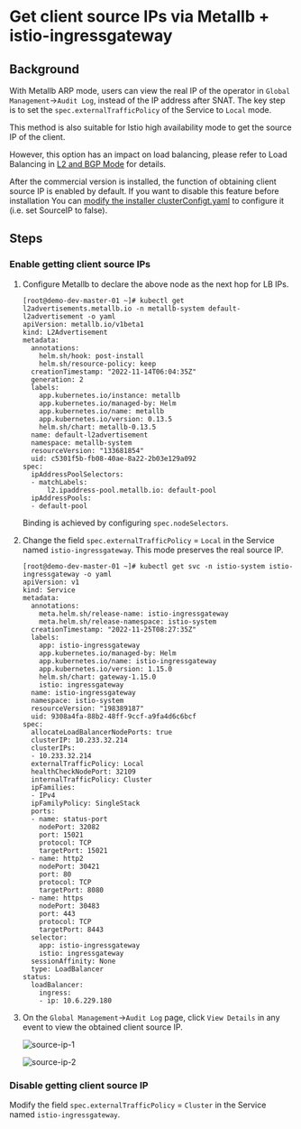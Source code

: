 # Get client source IPs via Metallb + istio-ingressgateway

## Background

With Metallb ARP mode, users can view the real IP of the operator in `Global Management`->`Audit Log`, instead of the IP address after SNAT. The key step is to set the `spec.externalTrafficPolicy` of the Service to `Local` mode.

This method is also suitable for Istio high availability mode to get the source IP of the client.

However, this option has an impact on load balancing, please refer to Load Balancing in [L2 and BGP Mode](l2-bgp.md) for details.

After the commercial version is installed, the function of obtaining client source IP is enabled by default. If you want to disable this feature before installation
You can [modify the installer clusterConfigt.yaml](../../../install/commercial/cluster-config.md) to configure it (i.e. set SourceIP to false).

## Steps

### Enable getting client source IPs

1. Configure Metallb to declare the above node as the next hop for LB IPs.

    ```shell
    [root@demo-dev-master-01 ~]# kubectl get l2advertisements.metallb.io -n metallb-system default-l2advertisement -o yaml
    apiVersion: metallb.io/v1beta1
    kind: L2Advertisement
    metadata:
      annotations:
        helm.sh/hook: post-install
        helm.sh/resource-policy: keep
      creationTimestamp: "2022-11-14T06:04:35Z"
      generation: 2
      labels:
        app.kubernetes.io/instance: metallb
        app.kubernetes.io/managed-by: Helm
        app.kubernetes.io/name: metallb
        app.kubernetes.io/version: 0.13.5
        helm.sh/chart: metallb-0.13.5
      name: default-l2advertisement
      namespace: metallb-system
      resourceVersion: "133681854"
      uid: c5301f5b-fb08-40ae-8a22-2b03e129a092
    spec:
      ipAddressPoolSelectors:
      - matchLabels:
          l2.ipaddress-pool.metallb.io: default-pool
      ipAddressPools:
      - default-pool
    ```

    Binding is achieved by configuring `spec.nodeSelectors`.

2. Change the field `spec.externalTrafficPolicy` = `Local` in the Service named `istio-ingressgateway`. This mode preserves the real source IP.

    ```shell
    [root@demo-dev-master-01 ~]# kubectl get svc -n istio-system istio-ingressgateway -o yaml
    apiVersion: v1
    kind: Service
    metadata:
      annotations:
        meta.helm.sh/release-name: istio-ingressgateway
        meta.helm.sh/release-namespace: istio-system
      creationTimestamp: "2022-11-25T08:27:35Z"
      labels:
        app: istio-ingressgateway
        app.kubernetes.io/managed-by: Helm
        app.kubernetes.io/name: istio-ingressgateway
        app.kubernetes.io/version: 1.15.0
        helm.sh/chart: gateway-1.15.0
        istio: ingressgateway
      name: istio-ingressgateway
      namespace: istio-system
      resourceVersion: "198389187"
      uid: 9308a4fa-88b2-48ff-9ccf-a9fa4d6c6bcf
    spec:
      allocateLoadBalancerNodePorts: true
      clusterIP: 10.233.32.214
      clusterIPs:
      - 10.233.32.214
      externalTrafficPolicy: Local
      healthCheckNodePort: 32109
      internalTrafficPolicy: Cluster
      ipFamilies:
      - IPv4
      ipFamilyPolicy: SingleStack
      ports:
      - name: status-port
        nodePort: 32082
        port: 15021
        protocol: TCP
        targetPort: 15021
      - name: http2
        nodePort: 30421
        port: 80
        protocol: TCP
        targetPort: 8080
      - name: https
        nodePort: 30483
        port: 443
        protocol: TCP
        targetPort: 8443
      selector:
        app: istio-ingressgateway
        istio: ingressgateway
      sessionAffinity: None
      type: LoadBalancer
    status:
      loadBalancer:
        ingress:
        - ip: 10.6.229.180
    ```

3. On the `Global Management`->`Audit Log` page, click `View Details` in any event to view the obtained client source IP.

    ![source-ip-1](https://docs.daocloud.io/daocloud-docs-images/docs/en/docs/network/images/source-ip1.png)

    ![source-ip-2](https://docs.daocloud.io/daocloud-docs-images/docs/en/docs/network/images/source-ip2.png)

### Disable getting client source IP

Modify the field `spec.externalTrafficPolicy` = `Cluster` in the Service named `istio-ingressgateway`.
